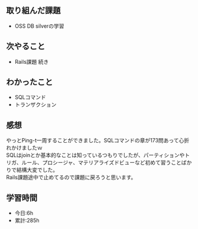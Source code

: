 ## 取り組んだ課題
- OSS DB silverの学習

## 次やること
- Rails課題 続き

## わかったこと
- SQLコマンド
- トランザクション

## 感想
やっとPing-t一周することができました。SQLコマンドの章が173問あって心折れかけましたｗ  
SQLはjoinとか基本的なことは知っているつもりでしたが、パーティションやトリガ、ルール、プロシージャ、マテリアライズドビューなど初めて習うことばかりで結構大変でした。  
Rails課題途中で止めてるので課題に戻ろうと思います。

## 学習時間
- 今日:6h
- 累計:285h
